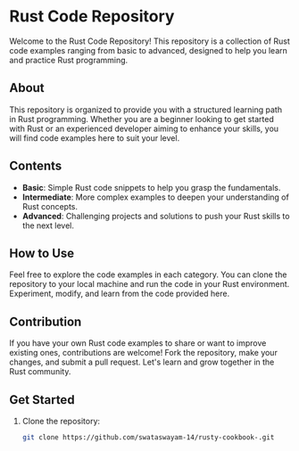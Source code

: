 # Rust Code Repository

Welcome to the Rust Code Repository! This repository is a collection of Rust code examples ranging from basic to advanced, designed to help you learn and practice Rust programming.

## About
This repository is organized to provide you with a structured learning path in Rust programming. Whether you are a beginner looking to get started with Rust or an experienced developer aiming to enhance your skills, you will find code examples here to suit your level.

## Contents
- **Basic**: Simple Rust code snippets to help you grasp the fundamentals.
- **Intermediate**: More complex examples to deepen your understanding of Rust concepts.
- **Advanced**: Challenging projects and solutions to push your Rust skills to the next level.

## How to Use
Feel free to explore the code examples in each category. You can clone the repository to your local machine and run the code in your Rust environment. Experiment, modify, and learn from the code provided here.

## Contribution
If you have your own Rust code examples to share or want to improve existing ones, contributions are welcome! Fork the repository, make your changes, and submit a pull request. Let's learn and grow together in the Rust community.

## Get Started
1. Clone the repository:
   ```bash
   git clone https://github.com/swataswayam-14/rusty-cookbook-.git